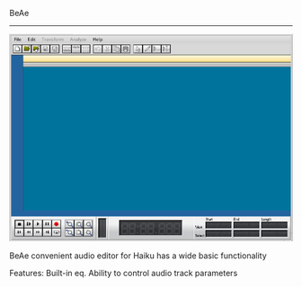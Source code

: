 BeAe
<hr></hr>

![Screen](Screenshot.png)

BeAe convenient audio editor for Haiku has a wide basic functionality

Features:
Built-in eq.
Ability to control audio track parameters
